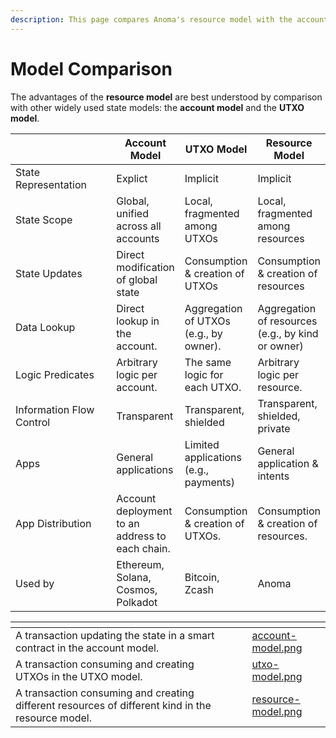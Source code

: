 ```yaml
---
description: This page compares Anoma's resource model with the account and UTXO model.
---
```


# Model Comparison

The advantages of the **resource model** are best understood by comparison with other widely used state models: the **account model** and the **UTXO model**.

<table><thead><tr><th width="162"></th><th>Account Model</th><th>UTXO Model</th><th>Resource Model</th></tr></thead><tbody><tr><td>State Representation</td><td>Explict</td><td>Implicit</td><td>Implicit</td></tr><tr><td>State Scope</td><td>Global, unified across all accounts</td><td>Local, fragmented among UTXOs</td><td>Local, fragmented among resources</td></tr><tr><td>State Updates</td><td>Direct modification of global state</td><td>Consumption &#x26; creation of UTXOs</td><td>Consumption &#x26; creation of resources</td></tr><tr><td>Data Lookup</td><td>Direct lookup in the account.</td><td>Aggregation of UTXOs (e.g., by owner).</td><td>Aggregation of  resources (e.g., by kind or owner)</td></tr><tr><td>Logic Predicates</td><td>Arbitrary logic per account.</td><td>The same logic for each UTXO.</td><td>Arbitrary logic per resource.</td></tr><tr><td>Information Flow Control</td><td>Transparent</td><td>Transparent, shielded</td><td>Transparent, shielded, private</td></tr><tr><td>Apps</td><td>General applications</td><td>Limited applications (e.g., payments)</td><td>General application &#x26; intents</td></tr><tr><td>App Distribution</td><td>Account deployment to an address to each chain.</td><td>Consumption &#x26; creation of UTXOs.</td><td>Consumption &#x26; creation of resources.</td></tr><tr><td>Used by</td><td>Ethereum, Solana, Cosmos, Polkadot</td><td>Bitcoin, Zcash</td><td>Anoma</td></tr></tbody></table>

<table data-view="cards"><thead><tr><th></th><th></th><th></th><th data-hidden data-card-cover data-type="files"></th></tr></thead><tbody><tr><td>A transaction updating the state in a smart contract in the account model.</td><td></td><td></td><td><a href="../../.gitbook/assets/account-model.png">account-model.png</a></td></tr><tr><td>A transaction consuming and creating UTXOs in the UTXO model.</td><td></td><td></td><td><a href="../../.gitbook/assets/utxo-model.png">utxo-model.png</a></td></tr><tr><td>A transaction consuming and creating different resources of different kind in the resource model.</td><td></td><td></td><td><a href="../../.gitbook/assets/resource-model.png">resource-model.png</a></td></tr></tbody></table>


